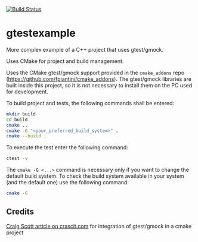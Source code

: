 [![Build Status](https://travis-ci.org/fpiantini/gtestexample.svg?branch=main)](https://travis-ci.org/fpiantini/gtestexample)

# gtestexample
More complex example of a C++ project that uses gtest/gmock.

Uses CMake for project and build management.

Uses the CMake gtest/gmock support provided in the `cmake_addons` repo (https://github.com/fpiantini/cmake_addons). The gtest/gmock libraries are built inside this project, so it is not necessary to install them on the PC used for development.

To build project and tests, the following commands shall be entered:

```bash
mkdir build
cd build
cmake ..
cmake -G "<your_preferred_build_system>" .
cmake --build .
```

To execute the test enter the following command:
```bash
ctest -v
```

The `cmake -G <...>` command is necessary only if you want to change the default build system. To check the build system available in your system (and the default one) use the following command:

```bash
cmake -G
```

## Credits

[Craig Scott article on crascit.com](https://crascit.com/2015/07/25/cmake-gtest/) for integration of gtest/gmock in a cmake project
